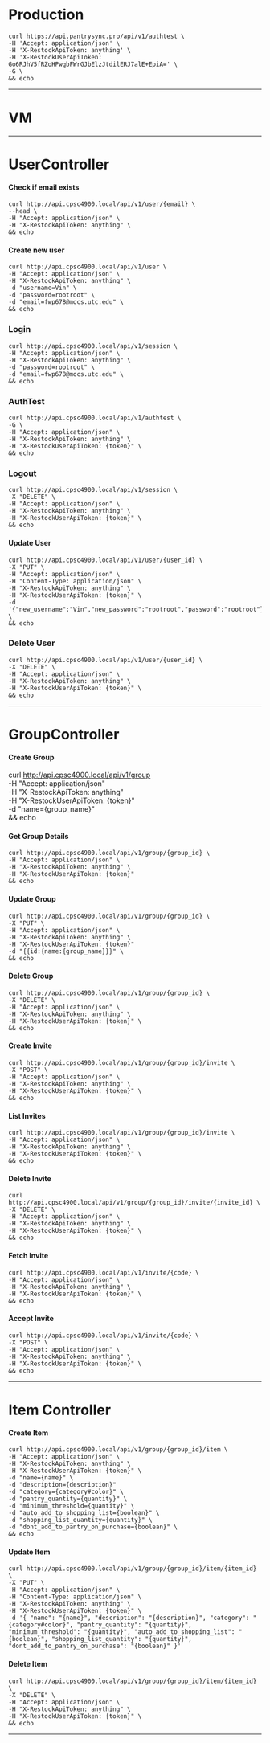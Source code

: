 # Production
```
curl https://api.pantrysync.pro/api/v1/authtest \
-H 'Accept: application/json' \
-H 'X-RestockApiToken: anything' \
-H 'X-RestockUserApiToken: Go6RJhV5fRZoHPwgbFWrGJbElzJtdilERJ7alE+EpiA=' \
-G \
&& echo
```
___
# VM
___
# UserController
#### Check if email exists
```
curl http://api.cpsc4900.local/api/v1/user/{email} \
--head \
-H "Accept: application/json" \
-H "X-RestockApiToken: anything" \
&& echo
```

#### Create new user
```
curl http://api.cpsc4900.local/api/v1/user \
-H "Accept: application/json" \
-H "X-RestockApiToken: anything" \
-d "username=Vin" \
-d "password=rootroot" \
-d "email=fwp678@mocs.utc.edu" \
&& echo
```

### Login
```
curl http://api.cpsc4900.local/api/v1/session \
-H "Accept: application/json" \
-H "X-RestockApiToken: anything" \
-d "password=rootroot" \
-d "email=fwp678@mocs.utc.edu" \
&& echo
```

### AuthTest
```
curl http://api.cpsc4900.local/api/v1/authtest \
-G \
-H "Accept: application/json" \
-H "X-RestockApiToken: anything" \
-H "X-RestockUserApiToken: {token}" \
&& echo
```

### Logout
```
curl http://api.cpsc4900.local/api/v1/session \
-X "DELETE" \
-H "Accept: application/json" \
-H "X-RestockApiToken: anything" \
-H "X-RestockUserApiToken: {token}" \
&& echo
```

#### Update User
```
curl http://api.cpsc4900.local/api/v1/user/{user_id} \
-X "PUT" \
-H "Accept: application/json" \
-H "Content-Type: application/json" \
-H "X-RestockApiToken: anything" \
-H "X-RestockUserApiToken: {token}" \
-d '{"new_username":"Vin","new_password":"rootroot","password":"rootroot"}' \
&& echo
```

### Delete User
```
curl http://api.cpsc4900.local/api/v1/user/{user_id} \
-X "DELETE" \
-H "Accept: application/json" \
-H "X-RestockApiToken: anything" \
-H "X-RestockUserApiToken: {token}" \
&& echo
```

___
# GroupController
#### Create Group
curl http://api.cpsc4900.local/api/v1/group \
-H "Accept: application/json" \
-H "X-RestockApiToken: anything" \
-H "X-RestockUserApiToken: {token}" \
-d "name={group_name}" \
&& echo

#### Get Group Details
```
curl http://api.cpsc4900.local/api/v1/group/{group_id} \
-H "Accept: application/json" \
-H "X-RestockApiToken: anything" \
-H "X-RestockUserApiToken: {token}"
&& echo
```

#### Update Group
```
curl http://api.cpsc4900.local/api/v1/group/{group_id} \
-X "PUT" \
-H "Accept: application/json" \
-H "X-RestockApiToken: anything" \
-H "X-RestockUserApiToken: {token}"
-d "{{id:{name:{group_name}}}" \
&& echo
```

#### Delete Group
```
curl http://api.cpsc4900.local/api/v1/group/{group_id} \
-X "DELETE" \
-H "Accept: application/json" \
-H "X-RestockApiToken: anything" \
-H "X-RestockUserApiToken: {token}" \
&& echo
```

#### Create Invite
```
curl http://api.cpsc4900.local/api/v1/group/{group_id}/invite \
-X "POST" \
-H "Accept: application/json" \
-H "X-RestockApiToken: anything" \
-H "X-RestockUserApiToken: {token}" \
&& echo
```

#### List Invites
```
curl http://api.cpsc4900.local/api/v1/group/{group_id}/invite \
-H "Accept: application/json" \
-H "X-RestockApiToken: anything" \
-H "X-RestockUserApiToken: {token}" \
&& echo
```

#### Delete Invite
```
curl http://api.cpsc4900.local/api/v1/group/{group_id}/invite/{invite_id} \
-X "DELETE" \
-H "Accept: application/json" \
-H "X-RestockApiToken: anything" \
-H "X-RestockUserApiToken: {token}" \
&& echo
```

#### Fetch Invite
```
curl http://api.cpsc4900.local/api/v1/invite/{code} \
-H "Accept: application/json" \
-H "X-RestockApiToken: anything" \
-H "X-RestockUserApiToken: {token}" \
&& echo
```

#### Accept Invite
```
curl http://api.cpsc4900.local/api/v1/invite/{code} \
-X "POST" \
-H "Accept: application/json" \
-H "X-RestockApiToken: anything" \
-H "X-RestockUserApiToken: {token}" \
&& echo
```

___
# Item Controller
#### Create Item
```
curl http://api.cpsc4900.local/api/v1/group/{group_id}/item \
-H "Accept: application/json" \
-H "X-RestockApiToken: anything" \
-H "X-RestockUserApiToken: {token}" \
-d "name={name}" \
-d "description={description}"
-d "category={category#color}" \
-d "pantry_quantity={quantity}" \
-d "minimum_threshold={quantity}" \
-d "auto_add_to_shopping_list={boolean}" \
-d "shopping_list_quantity={quantity}" \
-d "dont_add_to_pantry_on_purchase={boolean}" \
&& echo
```

#### Update Item
```
curl http://api.cpsc4900.local/api/v1/group/{group_id}/item/{item_id} \
-X "PUT" \
-H "Accept: application/json" \
-H "Content-Type: application/json" \
-H "X-RestockApiToken: anything" \
-H "X-RestockUserApiToken: {token}" \
-d '{ "name": "{name}", "description": "{description}", "category": "{category#color}", "pantry_quantity": "{quantity}", "minimum_threshold": "{quantity}", "auto_add_to_shopping_list": "{boolean}", "shopping_list_quantity": "{quantity}", "dont_add_to_pantry_on_purchase": "{boolean}" }'
```

#### Delete Item
```
curl http://api.cpsc4900.local/api/v1/group/{group_id}/item/{item_id} \
-X "DELETE" \
-H "Accept: application/json" \
-H "X-RestockApiToken: anything" \
-H "X-RestockUserApiToken: {token}" \
&& echo
```

___

